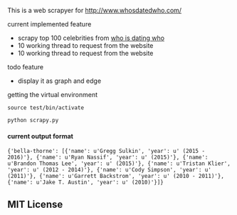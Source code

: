 This is a web scrapyer for http://www.whosdatedwho.com/

current implemented feature 
* scrapy top 100 celebrities from [who is dating who](https://facebook.github.io/relay/docs/getting-started.html)
* 10 working thread to request from the website 
* 10 working thread to request from the website 

todo feature 
* display it as graph and edge 

getting the virtual environment
```
source test/bin/activate
```

```
python scrapy.py
```



#### current output format 
```
{'bella-thorne': [{'name': u'Gregg Sulkin', 'year': u' (2015 - 2016)'}, {'name': u'Ryan Nassif', 'year': u' (2015)'}, {'name': u'Brandon Thomas Lee', 'year': u' (2015)'}, {'name': u'Tristan Klier', 'year': u' (2012 - 2014)'}, {'name': u'Cody Simpson', 'year': u' (2011)'}, {'name': u'Garrett Backstrom', 'year': u' (2010 - 2011)'}, {'name': u'Jake T. Austin', 'year': u' (2010)'}]}
```
## MIT License